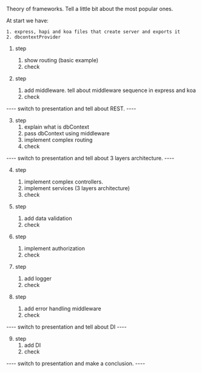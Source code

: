 Theory of frameworks. Tell a little bit about the most popular ones.

At start we have:

    1. express, hapi and koa files that create server and exports it
    2. dbcontextProvider

1. step
    1. show routing (basic example)
    2. check
    
2. step
    1. add middleware. tell about middleware sequence in express and koa
    2. check
    
---- switch to presentation and tell about REST. ----
  
3. step
    1. explain what is dbContext
    2. pass dbContext using middleware
    3. implement complex routing
    4. check

---- switch to presentation and tell about 3 layers architecture. ----

4. step
    1. implement complex controllers.
    2. implement services (3 layers architecture)
    3. check
    
5. step 
    1. add data validation
    2. check
 
6. step
    1. implement authorization
    2. check
    
7. step
    1. add logger
    2. check
    
8. step
    1. add error handling middleware
    2. check

---- switch to presentation and tell about DI ----

9. step
    1. add DI
    2. check
    

---- switch to presentation and make a conclusion. ----